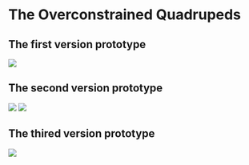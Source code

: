 # The Overconstrained Quadrupeds

## The first version prototype
![](https://github.com/Shihao-Feng-98/My-test/raw/main/original_design.jpg)

## The second version prototype
![](https://github.com/Shihao-Feng-98/My-test/blob/main/waterproof_version_1.0.png)
![](https://github.com/Shihao-Feng-98/My-test/blob/main/waterproof_version_2.0.png)

## The thired version prototype
![](https://github.com/Shihao-Feng-98/My-test/blob/main/Prototype_for_2021RALandICRA.png)
